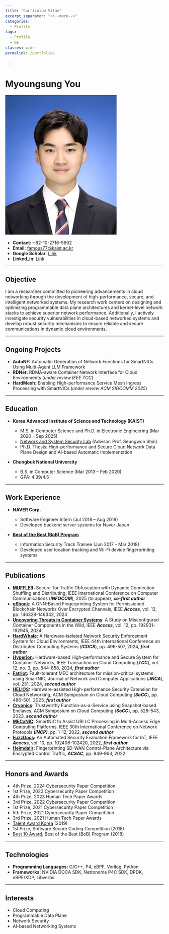 ```yaml
---
title: "Curriculum Vitae"
excerpt_separator: "<!--more-->"
categories:
  - Profile
tags:
  - Profile
  - me
classes: wide
permalink: /portfolio/

---
```

# Myoungsung You
![나](/img/profile.jpg)

- **Contact:** +82-10-2716-5602
- **Email:** famous77@kaist.ac.kr
- **Google Scholar**: [Link](https://scholar.google.com/citations?hl=ko&user=zfB3C4kAAAAJ)
- **Linked_in**: [Link](https://www.linkedin.com/in/myoungsung-you-706124147/)
  
---

## Objective
I am a researcher committed to pioneering advancements in cloud networking through the development of high-performance, secure, and intelligent networked systems. My research work centers on designing and optimizing programmable data plane architectures and kernel-level network stacks to achieve superior network performance. Additionally, I actively investigate security vulnerabilities in cloud-based networked systems and develop robust security mechanisms to ensure reliable and secure communications in dynamic cloud environments.

---

## Ongoing Projects
- **AutoNF:** Automatic Generation of Network Functions for SmartNICs Using Multi-Agent LLM Framework
- **RDNet:** RDMA-aware Container Network Interface for Cloud Environments (*under review IEEE TCC*)
- **HardMesh:** Enabling High-performance Service Mesh Ingress Processing with SmartNICs (*under review ACM SIGCOMM 2025*)

---

## Education
- **Korea Advanced Institute of Science and Technology (KAIST)**
  - M.S. in Computer Science and Ph.D. in Electronic Engineering (Mar 2020 – Sep 2025)
  - [Network and System Security Lab](https://nss.kaist.ac.kr) (Advisor: Prof. Seungwon Shin)
  - Ph.D. Thesis: High-performance and Secure Cloud Network Data Plane Design and AI-based Automatic Implementation

- **Chungbuk National University**
  - B.S. in Computer Science (Mar 2013 – Feb 2020)
  - GPA: 4.39/4.5
    
---

## Work Experience
- **NAVER Corp.**
  - Software Engineer Intern (Jul 2018 – Aug 2018)
  - Developed backend server systems for Naver Japan

- **[Best of the Best (BoB) Program](https://www.kitribob.kr/)**
  - Information Security Track Trainee (Jun 2017 – Mar 2018)
  - Developed user location tracking and Wi-Fi device fingerprinting systems

---

## Publications
- **[MUFFLER](https://infocom2025.ieee-infocom.org/program/accepted-paper-list-main-conference):** Secure Tor Traffic Obfuscation with Dynamic Connection Shuffling and Distributing, IEEE International Conference on Computer Communications (***INFOCOM***), 2025 (to appear), ***co-first author***
- **[gShock](https://ieeexplore.ieee.org/abstract/document/10697129):** A GNN-Based Fingerprinting System for Permissioned Blockchain Networks Over Encrypted Channels, IEEE ***Access***, vol. 12, pp. 146328-146342, 2024
- **[Uncovering Threats in Container Systems](https://ieeexplore.ieee.org/abstract/document/10788674)**: A Study on Misconfigured Container Components in the Wild, IEEE ***Access***, vol. 12, pp. 192931-192945, 2024
- **[HardWhale](https://ieeexplore.ieee.org/abstract/document/10630989):** A Hardware-isolated Network Security Enforcement System for Cloud Environments, IEEE 44th International Conference on Distributed Computing Systems (***ICDCS***), pp. 496-507, 2024, ***first author***
- **[Hyperion](https://ieeexplore.ieee.org/abstract/document/10535194):** Hardware-based High-performance and Secure System for Container Networks, IEEE Transaction on Cloud Computing (***TCC***), vol. 12, no. 3, pp. 844-858, 2024, ***first author***
- **[Fatriot](https://www.sciencedirect.com/science/article/abs/pii/S1084804524001553):** Fault-tolerant MEC architecture for mission-critical systems using SmartNIC, Journal of Network and Computer Applications (***JNCA***), vol. 231, 2024, ***second author***
- **[HELIOS](https://dl.acm.org/doi/abs/10.1145/3620678.3624786):** Hardware-assisted High-performance Security Extension for Cloud Networking, ACM Symposium on Cloud Computing (***SoCC***), pp. 486–501, 2023, ***first author***
- **[Cryonics](https://dl.acm.org/doi/abs/10.1145/3620678.3624789):** Trustworthy Function-as-a-Service using Snapshot-based Enclaves, ACM Symposium on Cloud Computing (***SoCC***), pp. 528–543, 2023,  ***second author***
- **[MECaNIC](https://ieeexplore.ieee.org/abstract/document/9940263):** SmartNIC to Assist URLLC Processing in Multi-Access Edge Computing Platforms, IEEE 30th International Conference on Network Protocols ***(INCP)***, pp. 1-12, 2022, ***second author***
- **[FuzzDocs](https://ieeexplore.ieee.org/abstract/document/9895405):** An Automated Security Evaluation Framework for IoT, IEEE ***Access***, vol. 10, pp. 102406-102420, 2022, ***first author***
- **[Heimdallr](https://dl.acm.org/doi/abs/10.1145/3564625.3564642):** Fingerprinting SD-WAN Control-Plane Architecture via Encrypted Control Traffic, ***ACSAC***, pp. 949-963, 2022

---

## Honors and Awards
- 4th Prize, 2024 Cybersecurity Paper Competition
- 1st Prize, 2023 Cybersecurity Paper Competition
- 4th Prize, 2023 Human Tech Paper Awards
- 3rd Prize, 2022 Cybersecurity Paper Competition
- 1st Prize, 2021 Cybersecurity Paper Competition
- 5th Prize, 2021 Cybersecurity Paper Competition
- 3rd Prize, 2021 Human Tech Paper Awards
- [Talent Award Korea](https://www.moe.go.kr/boardCnts/viewRenew.do?boardID=333&boardSeq=100411&lev=0&searchType=null&statusYN=W&page=1&s=moe&m=020501&opType=N) (2019)
- 1st Prize, Software Secure Coding Competition (2018)
- [Best 10 Award](https://www.kitribob.kr/trainee_walk/hall), Best of the Best (BoB) Program (2018)

---

## Technologies
- **Programming Languages:** C/C++, P4, eBPF, Verilog, Python
- **Frameworks:** NVIDIA DOCA SDK, Netronome P4C SDK, DPDK, eBPF/XDP, Libverbs

---

## Interests
- Cloud Computing
- Programmable Data Plane
- Network Security
- AI-based Networking Systems
